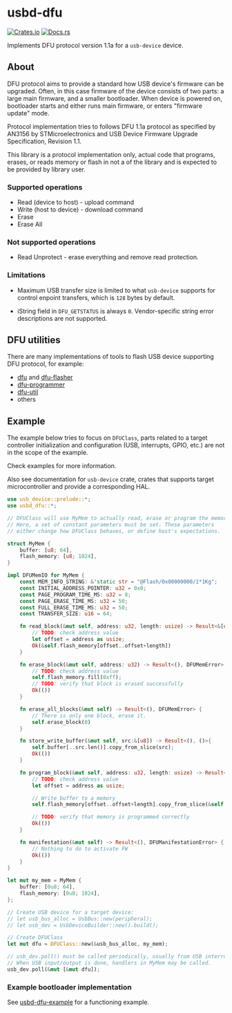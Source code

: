 # usbd-dfu

[![Crates.io](https://img.shields.io/crates/v/usbd-dfu.svg)](https://crates.io/crates/usbd-dfu) [![Docs.rs](https://docs.rs/usbd-dfu/badge.svg)](https://docs.rs/usbd-dfu)

Implements DFU protocol version 1.1a for a `usb-device` device.

## About

DFU protocol aims to provide a standard how USB device's firmware
can be upgraded. Often, in this case firmware of the device
consists of two parts: a large main firmware, and a smaller
bootloader. When device is powered on, bootloader starts
and either runs main firmware, or enters "firmware update"
mode.

Protocol implementation tries to follows DFU 1.1a protocol as
specified by AN3156 by STMicroelectronics and 
USB Device Firmware Upgrade Specification, Revision 1.1.

This library is a protocol implementation only, actual code
that programs, erases, or reads memory or flash in not a
of the library and is expected to be provided by library
user.

### Supported operations

* Read (device to host) - upload command
* Write (host to device) - download command
* Erase
* Erase All

### Not supported operations

* Read Unprotect - erase everything and remove read protection.

### Limitations

* Maximum USB transfer size is limited to what `usb-device` supports
for control enpoint transfers, which is `128` bytes by default.

* iString field in `DFU_GETSTATUS` is always `0`. Vendor-specific string
error descriptions are not supported.

## DFU utilities

There are many implementations of tools to flash USB device
supporting DFU protocol, for example:

* [dfu](https://crates.io/crates/dfu) and [dfu-flasher](https://crates.io/crates/dfu-flasher)
* [dfu-programmer](https://dfu-programmer.github.io/)
* [dfu-util](http://dfu-util.sourceforge.net/)
* others


## Example

The example below tries to focus on `DFUClass`, parts related to a target
controller initialization and configuration (USB, interrupts, GPIO, etc.)
are not in the scope of the example.

Check examples for more information.

Also see documentation for `usb-device` crate, crates that supports
target microcontroller and provide a corresponding HAL.

```rust
use usb_device::prelude::*;
use usbd_dfu::*;

// DFUClass will use MyMem to actually read, erase or program the memory.
// Here, a set of constant parameters must be set. These parameters
// either change how DFUClass behaves, or define host's expectations.

struct MyMem {
    buffer: [u8; 64],
    flash_memory: [u8; 1024],
}

impl DFUMemIO for MyMem {
    const MEM_INFO_STRING: &'static str = "@Flash/0x00000000/1*1Kg";
    const INITIAL_ADDRESS_POINTER: u32 = 0x0;
    const PAGE_PROGRAM_TIME_MS: u32 = 8;
    const PAGE_ERASE_TIME_MS: u32 = 50;
    const FULL_ERASE_TIME_MS: u32 = 50;
    const TRANSFER_SIZE: u16 = 64;

    fn read_block(&mut self, address: u32, length: usize) -> Result<&[u8], DFUMemError> {
        // TODO: check address value
        let offset = address as usize;
        Ok(&self.flash_memory[offset..offset+length])
    }

    fn erase_block(&mut self, address: u32) -> Result<(), DFUMemError> {
        // TODO: check address value
        self.flash_memory.fill(0xff);
        // TODO: verify that block is erased successfully
        Ok(())
    }

    fn erase_all_blocks(&mut self) -> Result<(), DFUMemError> {
        // There is only one block, erase it.
        self.erase_block(0)
    }

    fn store_write_buffer(&mut self, src:&[u8]) -> Result<(), ()>{
        self.buffer[..src.len()].copy_from_slice(src);
        Ok(())
    }

    fn program_block(&mut self, address: u32, length: usize) -> Result<(), DFUMemError>{
        // TODO: check address value
        let offset = address as usize;

        // Write buffer to a memory
        self.flash_memory[offset..offset+length].copy_from_slice(&self.buffer[..length]);

        // TODO: verify that memory is programmed correctly
        Ok(())
    }

    fn manifestation(&mut self) -> Result<(), DFUManifestationError> {
        // Nothing to do to activate FW
        Ok(())
    }
}

let mut my_mem = MyMem {
    buffer: [0u8; 64],
    flash_memory: [0u8; 1024],
};

// Create USB device for a target device:
// let usb_bus_alloc = UsbBus::new(peripheral);
// let usb_dev = UsbDeviceBuilder::new().build();

// Create DFUClass
let mut dfu = DFUClass::new(&usb_bus_alloc, my_mem);

// usb_dev.poll() must be called periodically, usually from USB interrupt handlers.
// When USB input/output is done, handlers in MyMem may be called.
usb_dev.poll(&mut [&mut dfu]);
```

### Example bootloader implementation

See [usbd-dfu-example](https://github.com/vitalyvb/usbd-dfu-example) for a functioning example.
